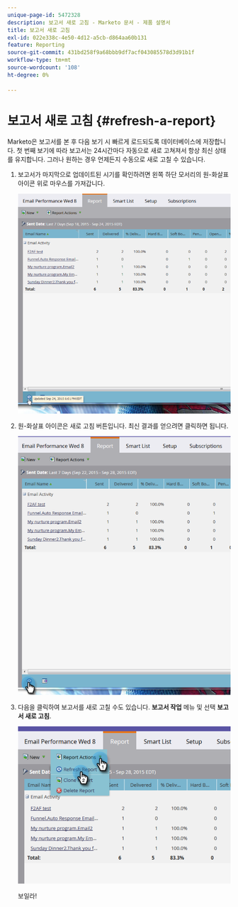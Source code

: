 ```yaml
---
unique-page-id: 5472328
description: 보고서 새로 고침 - Marketo 문서 - 제품 설명서
title: 보고서 새로 고침
exl-id: 022e338c-4e50-4d12-a5cb-d864aa60b131
feature: Reporting
source-git-commit: 431bd258f9a68bbb9df7acf043085578d3d91b1f
workflow-type: tm+mt
source-wordcount: '108'
ht-degree: 0%

---
```


# 보고서 새로 고침 {#refresh-a-report}

Marketo은 보고서를 본 후 다음 보기 시 빠르게 로드되도록 데이터베이스에 저장합니다. 첫 번째 보기에 따라 보고서는 24시간마다 자동으로 새로 고쳐져서 항상 최신 상태를 유지합니다. 그러나 원하는 경우 언제든지 수동으로 새로 고칠 수 있습니다.

1. 보고서가 마지막으로 업데이트된 시기를 확인하려면 왼쪽 하단 모서리의 원-화살표 아이콘 위로 마우스를 가져갑니다.

   ![](assets/one.png)

1. 원-화살표 아이콘은 새로 고침 버튼입니다. 최신 결과를 얻으려면 클릭하면 됩니다.

   ![](assets/two.png)

1. 다음을 클릭하여 보고서를 새로 고칠 수도 있습니다. **보고서 작업** 메뉴 및 선택 **보고서 새로 고침**.

   ![](assets/three.png)

   보일라!
